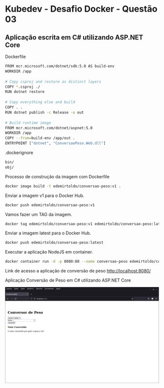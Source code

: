 # Kubedev - Desafio Docker - Questão 03

## Aplicação escrita em C# utilizando ASP.NET Core

Dockerfile

```bash
FROM mcr.microsoft.com/dotnet/sdk:5.0 AS build-env
WORKDIR /app
 
# Copy csproj and restore as distinct layers
COPY *.csproj ./
RUN dotnet restore
 
# Copy everything else and build
COPY . .
RUN dotnet publish -c Release -o out
 
# Build runtime image
FROM mcr.microsoft.com/dotnet/aspnet:5.0
WORKDIR /app
COPY --from=build-env /app/out .
ENTRYPOINT ["dotnet", "ConversaoPeso.Web.dll"]
```

.dockerignore

```bash
bin/
obj/
```
 
Processo de construção da imagem com Dockerfile

```bash
docker image build -t edemirtoldo/conversao-peso:v1 .
```
Enviar a imagem v1 para o Docker Hub.

```bash
docker push edemirtoldo/conversao-peso:v1
```

Vamos fazer um TAG da imagem.

```bash
docker tag edemirtoldo/conversao-peso:v1 edemirtoldo/conversao-peso:latest
```

Enviar a imagem latest para o Docker Hub.

```bash
docker push edemirtoldo/conversao-peso:latest
```

Executar a aplicação NodeJS em container.

```bash
docker container run -d -p 8080:80 --name conversao-peso edemirtoldo/conversao-peso:v1
```

Link de acesso a aplicação de conversão de peso <http://localhost:8080/>

Aplicação Conversão de Peso em C# utilizando ASP.NET Core

![peso1](https://github.com/edemirtoldo/conversao-peso/blob/main/img/peso1.png)
